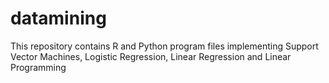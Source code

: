 # datamining

This repository contains R   and Python program files implementing Support Vector Machines, Logistic Regression, Linear Regression and Linear Programming
